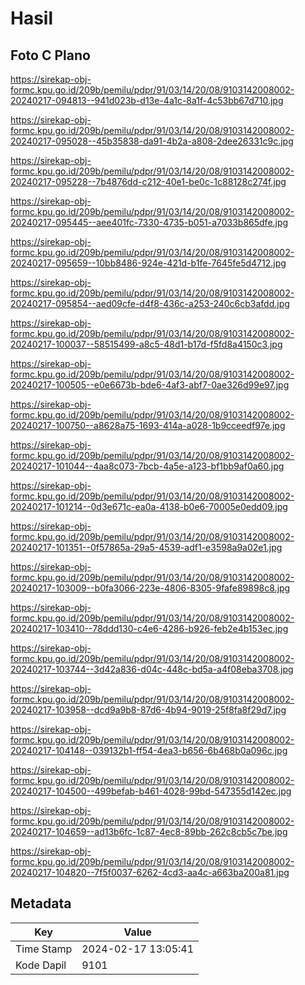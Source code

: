 # Hasil

## Foto C Plano

https://sirekap-obj-formc.kpu.go.id/209b/pemilu/pdpr/91/03/14/20/08/9103142008002-20240217-094813--941d023b-d13e-4a1c-8a1f-4c53bb67d710.jpg

https://sirekap-obj-formc.kpu.go.id/209b/pemilu/pdpr/91/03/14/20/08/9103142008002-20240217-095028--45b35838-da91-4b2a-a808-2dee26331c9c.jpg

https://sirekap-obj-formc.kpu.go.id/209b/pemilu/pdpr/91/03/14/20/08/9103142008002-20240217-095228--7b4876dd-c212-40e1-be0c-1c88128c274f.jpg

https://sirekap-obj-formc.kpu.go.id/209b/pemilu/pdpr/91/03/14/20/08/9103142008002-20240217-095445--aee401fc-7330-4735-b051-a7033b865dfe.jpg

https://sirekap-obj-formc.kpu.go.id/209b/pemilu/pdpr/91/03/14/20/08/9103142008002-20240217-095659--10bb8486-924e-421d-b1fe-7645fe5d4712.jpg

https://sirekap-obj-formc.kpu.go.id/209b/pemilu/pdpr/91/03/14/20/08/9103142008002-20240217-095854--aed09cfe-d4f8-436c-a253-240c6cb3afdd.jpg

https://sirekap-obj-formc.kpu.go.id/209b/pemilu/pdpr/91/03/14/20/08/9103142008002-20240217-100037--58515499-a8c5-48d1-b17d-f5fd8a4150c3.jpg

https://sirekap-obj-formc.kpu.go.id/209b/pemilu/pdpr/91/03/14/20/08/9103142008002-20240217-100505--e0e6673b-bde6-4af3-abf7-0ae326d99e97.jpg

https://sirekap-obj-formc.kpu.go.id/209b/pemilu/pdpr/91/03/14/20/08/9103142008002-20240217-100750--a8628a75-1693-414a-a028-1b9cceedf97e.jpg

https://sirekap-obj-formc.kpu.go.id/209b/pemilu/pdpr/91/03/14/20/08/9103142008002-20240217-101044--4aa8c073-7bcb-4a5e-a123-bf1bb9af0a60.jpg

https://sirekap-obj-formc.kpu.go.id/209b/pemilu/pdpr/91/03/14/20/08/9103142008002-20240217-101214--0d3e671c-ea0a-4138-b0e6-70005e0edd09.jpg

https://sirekap-obj-formc.kpu.go.id/209b/pemilu/pdpr/91/03/14/20/08/9103142008002-20240217-101351--0f57865a-29a5-4539-adf1-e3598a9a02e1.jpg

https://sirekap-obj-formc.kpu.go.id/209b/pemilu/pdpr/91/03/14/20/08/9103142008002-20240217-103009--b0fa3066-223e-4806-8305-9fafe89898c8.jpg

https://sirekap-obj-formc.kpu.go.id/209b/pemilu/pdpr/91/03/14/20/08/9103142008002-20240217-103410--78ddd130-c4e6-4286-b926-feb2e4b153ec.jpg

https://sirekap-obj-formc.kpu.go.id/209b/pemilu/pdpr/91/03/14/20/08/9103142008002-20240217-103744--3d42a836-d04c-448c-bd5a-a4f08eba3708.jpg

https://sirekap-obj-formc.kpu.go.id/209b/pemilu/pdpr/91/03/14/20/08/9103142008002-20240217-103958--dcd9a9b8-87d6-4b94-9019-25f8fa8f29d7.jpg

https://sirekap-obj-formc.kpu.go.id/209b/pemilu/pdpr/91/03/14/20/08/9103142008002-20240217-104148--039132b1-ff54-4ea3-b656-6b468b0a096c.jpg

https://sirekap-obj-formc.kpu.go.id/209b/pemilu/pdpr/91/03/14/20/08/9103142008002-20240217-104500--499befab-b461-4028-99bd-547355d142ec.jpg

https://sirekap-obj-formc.kpu.go.id/209b/pemilu/pdpr/91/03/14/20/08/9103142008002-20240217-104659--ad13b6fc-1c87-4ec8-89bb-262c8cb5c7be.jpg

https://sirekap-obj-formc.kpu.go.id/209b/pemilu/pdpr/91/03/14/20/08/9103142008002-20240217-104820--7f5f0037-6262-4cd3-aa4c-a663ba200a81.jpg


## Metadata

| Key        | Value               |
| ---------- | ------------------- |
| Time Stamp | 2024-02-17 13:05:41 |
| Kode Dapil | 9101                |



